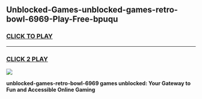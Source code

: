 
## Unblocked-Games-unblocked-games-retro-bowl-6969-Play-Free-bpuqu
<h3>
<a href="https://premium76.site?title=unblocked-games-retro-bowl-6969&ref=22A">CLICK TO PLAY</a></h3>
<hr>

<h3>
<a href="https://premium76.site?title=unblocked-games-retro-bowl-6969&ref=22A">CLICK 2 PLAY</a>
  
</h3>

<a href="https://premium76.site?title=unblocked-games-retro-bowl-6969&ref=22A"><img src="https://clearcache.store/games.png"></a>


**unblocked-games-retro-bowl-6969 games unblocked: Your Gateway to Fun and Accessible Online Gaming**
